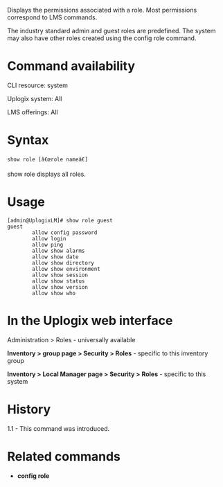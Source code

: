 <!-- 5.4 -->

Displays the permissions associated with a role. Most permissions correspond to LMS commands.

The industry standard admin and guest roles are predefined. The system may also have other roles created using the config role command.

# Command availability 

CLI resource: system

Uplogix system: All

LMS offerings: All

# Syntax 

```
show role [â€œrole nameâ€]
```

show role displays all roles.

# Usage 

```
[admin@UplogixLM]# show role guest
guest
        allow config password
        allow login
        allow ping
        allow show alarms
        allow show date
        allow show directory
        allow show environment
        allow show session
        allow show status
        allow show version
        allow show who
```

# In the Uplogix web interface

Administration > Roles - universally available

**Inventory > group page > Security > Roles** - specific to this inventory group

**Inventory > Local Manager page > Security > Roles** - specific to this system

# History 

1.1 - This command was introduced.

# Related commands 

- **config role**
